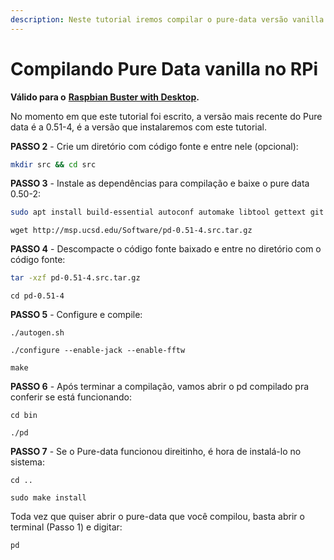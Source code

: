 ```yaml
---
description: Neste tutorial iremos compilar o pure-data versão vanilla no Raspberry Pi.
---
```


# Compilando Pure Data vanilla no RPi



**Válido para o** [**Raspbian Buster with Desktop**](https://www.raspberrypi.org/downloads/raspbian/)**.**

No momento em que este tutorial foi escrito, a versão mais recente do Pure data é a 0.51-4, é a versão que instalaremos com este tutorial.

  


**PASSO 2** - Crie um diretório com código fonte e entre nele \(opcional\):

```bash
mkdir src && cd src
```

**PASSO 3** - Instale as dependências para compilação e baixe o pure data 0.50-2:

```bash
sudo apt install build-essential autoconf automake libtool gettext git libasound2-dev libjack-jackd2-dev libfftw3-3 libfftw3-dev tcl tk
```

```text
wget http://msp.ucsd.edu/Software/pd-0.51-4.src.tar.gz
```

**PASSO 4** - Descompacte o código fonte baixado e entre no diretório com o código fonte:

```bash
tar -xzf pd-0.51-4.src.tar.gz
```

```text
cd pd-0.51-4
```

**PASSO 5** - Configure e compile:

```text
./autogen.sh
```

```text
./configure --enable-jack --enable-fftw
```

```text
make
```

**PASSO 6** - Após terminar a compilação, vamos abrir o pd compilado pra conferir se está funcionando:

```text
cd bin
```

```text
./pd
```

**PASSO 7** - Se o Pure-data funcionou direitinho, é hora de instalá-lo no sistema:

```text
cd ..
```

```text
sudo make install
```

Toda vez que quiser abrir o pure-data  que você compilou, basta abrir o terminal \(Passo 1\) e digitar: 

```text
pd
```

